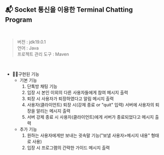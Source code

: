 ## 📬 Socket 통신을 이용한 Terminal Chatting Program

</br>

> 버전 : jdk19.0.1 </br>
언어 : Java </br>
프로젝트 관리 도구 : Maven

</br>

- ✍🏻구현된 기능
   - 기본 기능
      1. 단톡방 채팅 기능
      2. 입장 시 본인 이외의 다른 사용자들에게 참여 메시지 출력
      3. 퇴장 시 사용자가 퇴장하였다고 알림 메시지 출력
      4. 사용자(클라이언트) 퇴장 시(강제 종료 or "quit" 입력) 서버에 사용자의 퇴장을 알리는 메시지 출력
      5. 서버 강제 종료 시 사용자(클라이언트)에게 서버가 종료되었다고 메시지 출력
   - 추가 기능
      1. 원하는 사용자에게만 보내는 귓속말 기능("보낼 사용자>메시지 내용" 형태로 사용)
      2. 입장 시 프로그램의 간략한 가이드 메시지 출력

